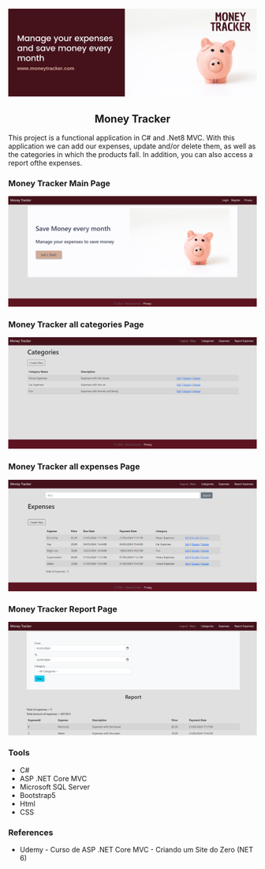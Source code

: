 ![Money Tracker Board Banner Image](/MoneyTracker/wwwroot/images/Githeader.jpg)
<h2 align='center'>Money Tracker</h2>

This project is a functional application in C# and .Net8 MVC. With this application we can add our expenses, update and/or delete them,  as well as the categories in which the products fall. In addition, you can also access a report ofthe expenses.

### Money Tracker Main Page
![Money Tracker main Image](MoneyTracker/wwwroot/images/homepage.png)

###  Money Tracker all categories Page
![Money Tracker all categories page Image](/MoneyTracker/wwwroot/images/categoriespage.png)

### Money Tracker all expenses Page
![Money Tracker all expenses page Image](/MoneyTracker/wwwroot/images/expenses.png)

### Money Tracker Report Page
![Money Tracker report page Image](/MoneyTracker/wwwroot/images/report.png)

### Tools
+ C#
+ ASP .NET Core MVC 
+ Microsoft SQL Server
+ Bootstrap5
+ Html
+ CSS

### References
+ Udemy - Curso de ASP .NET Core MVC - Criando um Site do Zero (NET 6)
